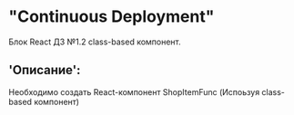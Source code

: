 # "Continuous Deployment"  
Блок React ДЗ №1.2 class-based компонент. 

## 'Описание':  
Необходимо создать React-компонент ShopItemFunc (Испоьзуя class-based компонент) 
